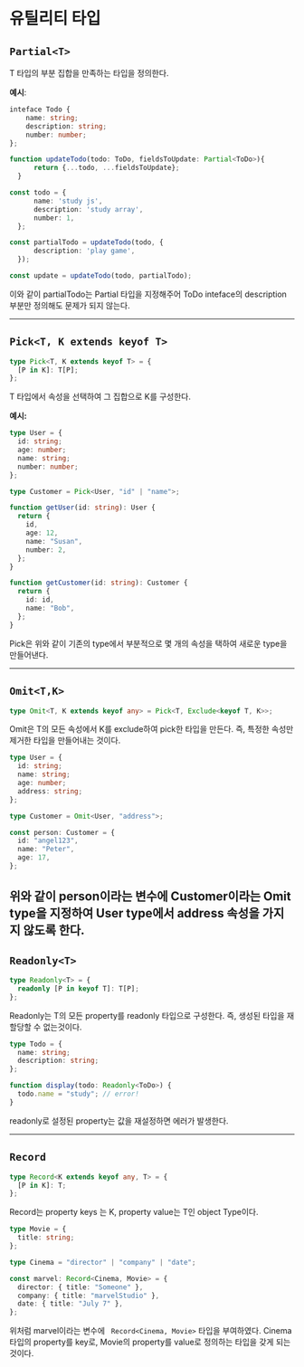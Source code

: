 # 유틸리티 타입

## `Partial<T>`

T 타입의 부분 집합을 만족하는 타입을 정의한다.

**예시**:

```ts
inteface Todo {
    name: string;
    description: string;
    number: number;
};

function updateTodo(todo: ToDo, fieldsToUpdate: Partial<ToDo>){
      return {...todo, ...fieldsToUpdate};
  }

const todo = {
      name: 'study js',
      description: 'study array',
      number: 1,
  };

const partialTodo = updateTodo(todo, {
      description: 'play game',
  });

const update = updateTodo(todo, partialTodo);

```

이와 같이 partialTodo는 Partial 타입을 지정해주어 ToDo inteface의 description 부분만 정의해도 문제가 되지 않는다.

---

## `Pick<T, K extends keyof T>`

```ts
type Pick<T, K extends keyof T> = {
  [P in K]: T[P];
};
```

T 타입에서 속성을 선택하여 그 집합으로 K를 구성한다.

**예시:**

```ts
type User = {
  id: string;
  age: number;
  name: string;
  number: number;
};

type Customer = Pick<User, "id" | "name">;

function getUser(id: string): User {
  return {
    id,
    age: 12,
    name: "Susan",
    number: 2,
  };
}

function getCustomer(id: string): Customer {
  return {
    id: id,
    name: "Bob",
  };
}
```

Pick은 위와 같이 기존의 type에서 부분적으로 몇 개의 속성을 택하여 새로운 type을 만들어낸다.

---

## `Omit<T,K>`

```ts
type Omit<T, K extends keyof any> = Pick<T, Exclude<keyof T, K>>;
```

Omit은 T의 모든 속성에서 K를 exclude하여 pick한 타입을 만든다.
즉, 특정한 속성만 제거한 타입을 만들어내는 것이다.

```ts
type User = {
  id: string;
  name: string;
  age: number;
  address: string;
};

type Customer = Omit<User, "address">;

const person: Customer = {
  id: "angel123",
  name: "Peter",
  age: 17,
};
```

## 위와 같이 person이라는 변수에 Customer이라는 Omit type을 지정하여 User type에서 address 속성을 가지지 않도록 한다.

## `Readonly<T>`

```ts
type Readonly<T> = {
  readonly [P in keyof T]: T[P];
};
```

Readonly는 T의 모든 property를 readonly 타입으로 구성한다. 즉, 생성된 타입을 재할당할 수 없는것이다.

```ts
type Todo = {
  name: string;
  description: string;
};

function display(todo: Readonly<ToDo>) {
  todo.name = "study"; // error!
}
```

readonly로 설정된 property는 값을 재설정하면 에러가 발생한다.

---

## `Record`

```ts
type Record<K extends keyof any, T> = {
  [P in K]: T;
};
```

Record는 property keys 는 K, property value는 T인 object Type이다.

```ts
type Movie = {
  title: string;
};

type Cinema = "director" | "company" | "date";

const marvel: Record<Cinema, Movie> = {
  director: { title: "Someone" },
  company: { title: "marvelStudio" },
  date: { title: "July 7" },
};
```

위처럼 marvel이라는 변수에 ` Record<Cinema, Movie>` 타입을 부여하였다. Cinema 타입의 property를 key로, Movie의 property를 value로 정의하는 타입을 갖게 되는 것이다.
